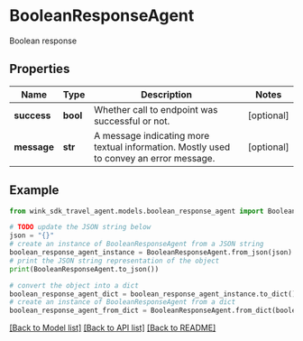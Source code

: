 # BooleanResponseAgent

Boolean response

## Properties

Name | Type | Description | Notes
------------ | ------------- | ------------- | -------------
**success** | **bool** | Whether call to endpoint was successful or not. | [optional] 
**message** | **str** | A message indicating more textual information. Mostly used to convey an error message. | [optional] 

## Example

```python
from wink_sdk_travel_agent.models.boolean_response_agent import BooleanResponseAgent

# TODO update the JSON string below
json = "{}"
# create an instance of BooleanResponseAgent from a JSON string
boolean_response_agent_instance = BooleanResponseAgent.from_json(json)
# print the JSON string representation of the object
print(BooleanResponseAgent.to_json())

# convert the object into a dict
boolean_response_agent_dict = boolean_response_agent_instance.to_dict()
# create an instance of BooleanResponseAgent from a dict
boolean_response_agent_from_dict = BooleanResponseAgent.from_dict(boolean_response_agent_dict)
```
[[Back to Model list]](../README.md#documentation-for-models) [[Back to API list]](../README.md#documentation-for-api-endpoints) [[Back to README]](../README.md)


